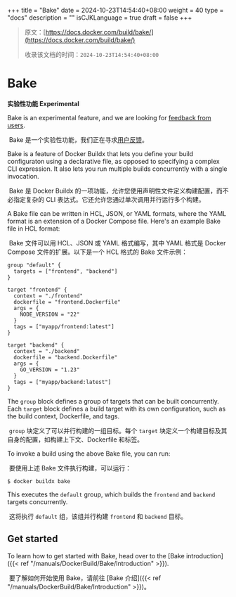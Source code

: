 +++
title = "Bake"
date = 2024-10-23T14:54:40+08:00
weight = 40
type = "docs"
description = ""
isCJKLanguage = true
draft = false
+++

> 原文：[https://docs.docker.com/build/bake/](https://docs.docker.com/build/bake/)
>
> 收录该文档的时间：`2024-10-23T14:54:40+08:00`

# Bake

**实验性功能 Experimental**

Bake is an experimental feature, and we are looking for [feedback from users](https://github.com/docker/buildx/issues).

​	Bake 是一个实验性功能，我们正在寻求[用户反馈](https://github.com/docker/buildx/issues)。

Bake is a feature of Docker Buildx that lets you define your build configuraton using a declarative file, as opposed to specifying a complex CLI expression. It also lets you run multiple builds concurrently with a single invocation.

​	Bake 是 Docker Buildx 的一项功能，允许您使用声明性文件定义构建配置，而不必指定复杂的 CLI 表达式。它还允许您通过单次调用并行运行多个构建。

A Bake file can be written in HCL, JSON, or YAML formats, where the YAML format is an extension of a Docker Compose file. Here's an example Bake file in HCL format:

​	Bake 文件可以用 HCL、JSON 或 YAML 格式编写，其中 YAML 格式是 Docker Compose 文件的扩展。以下是一个 HCL 格式的 Bake 文件示例：



```hcl
group "default" {
  targets = ["frontend", "backend"]
}

target "frontend" {
  context = "./frontend"
  dockerfile = "frontend.Dockerfile"
  args = {
    NODE_VERSION = "22"
  }
  tags = ["myapp/frontend:latest"]
}

target "backend" {
  context = "./backend"
  dockerfile = "backend.Dockerfile"
  args = {
    GO_VERSION = "1.23"
  }
  tags = ["myapp/backend:latest"]
}
```

The `group` block defines a group of targets that can be built concurrently. Each `target` block defines a build target with its own configuration, such as the build context, Dockerfile, and tags.

​	`group` 块定义了可以并行构建的一组目标。每个 `target` 块定义一个构建目标及其自身的配置，如构建上下文、Dockerfile 和标签。

To invoke a build using the above Bake file, you can run:

​	要使用上述 Bake 文件执行构建，可以运行：



```console
$ docker buildx bake
```

This executes the `default` group, which builds the `frontend` and `backend` targets concurrently.

​	这将执行 `default` 组，该组并行构建 `frontend` 和 `backend` 目标。

## Get started

To learn how to get started with Bake, head over to the [Bake introduction]({{< ref "/manuals/DockerBuild/Bake/Introduction" >}}).

​	要了解如何开始使用 Bake，请前往 [Bake 介绍]({{< ref "/manuals/DockerBuild/Bake/Introduction" >}})。

